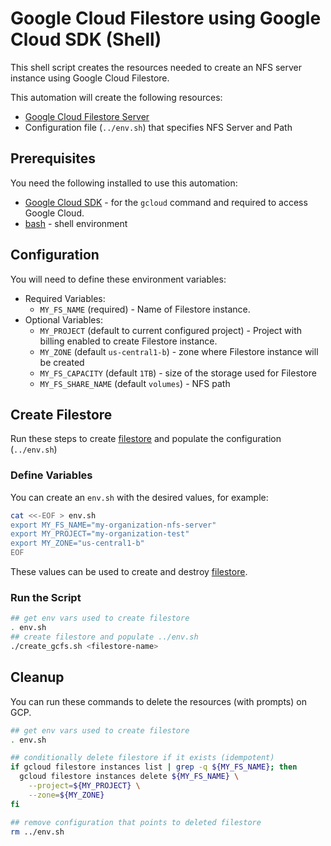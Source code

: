 # Google Cloud Filestore using Google Cloud SDK (Shell)

This shell script creates the resources needed to create an NFS server instance using Google Cloud
Filestore.

This automation will create the following resources:

- [Google Cloud Filestore Server](https://cloud.google.com/filestore)
- Configuration file (`../env.sh`) that specifies NFS Server and Path

## Prerequisites

You need the following installed to use this automation:

- [Google Cloud SDK](https://cloud.google.com/sdk/docs/install) - for the `gcloud` command and
  required to access Google Cloud.
- [bash](https://www.gnu.org/software/bash/) - shell environment

## Configuration

You will need to define these environment variables:

- Required Variables:
  - `MY_FS_NAME` (required) - Name of Filestore instance.
- Optional Variables:
  - `MY_PROJECT` (default to current configured project) - Project with billing enabled to create
    Filestore instance.
  - `MY_ZONE` (default `us-central1-b`) - zone where Filestore instance will be created
  - `MY_FS_CAPACITY` (default `1TB`) - size of the storage used for Filestore
  - `MY_FS_SHARE_NAME` (default `volumes`) - NFS path

## Create Filestore

Run these steps to create [filestore](https://cloud.google.com/filestore) and populate the
configuration (`../env.sh`)

### Define Variables

You can create an `env.sh` with the desired values, for example:

```bash
cat <<-EOF > env.sh
export MY_FS_NAME="my-organization-nfs-server"
export MY_PROJECT="my-organization-test"
export MY_ZONE="us-central1-b"
EOF
```

These values can be used to create and destroy [filestore](https://cloud.google.com/filestore).

### Run the Script

```bash
## get env vars used to create filestore
. env.sh
## create filestore and populate ../env.sh
./create_gcfs.sh <filestore-name>
```

## Cleanup

You can run these commands to delete the resources (with prompts) on GCP.

```bash
## get env vars used to create filestore
. env.sh

## conditionally delete filestore if it exists (idempotent)
if gcloud filestore instances list | grep -q ${MY_FS_NAME}; then
  gcloud filestore instances delete ${MY_FS_NAME} \
    --project=${MY_PROJECT} \
    --zone=${MY_ZONE}
fi

## remove configuration that points to deleted filestore
rm ../env.sh
```

